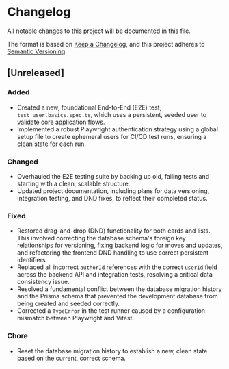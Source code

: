 # Changelog

All notable changes to this project will be documented in this file.

The format is based on [Keep a Changelog](https://keepachangelog.com/en/1.0.0/),
and this project adheres to [Semantic Versioning](https://semver.org/spec/v2.0.0.html).

## [Unreleased]

### Added
- Created a new, foundational End-to-End (E2E) test, `test_user.basics.spec.ts`, which uses a persistent, seeded user to validate core application flows.
- Implemented a robust Playwright authentication strategy using a global setup file to create ephemeral users for CI/CD test runs, ensuring a clean state for each run.

### Changed
- Overhauled the E2E testing suite by backing up old, failing tests and starting with a clean, scalable structure.
- Updated project documentation, including plans for data versioning, integration testing, and DND fixes, to reflect their completed status.

### Fixed
- Restored drag-and-drop (DND) functionality for both cards and lists. This involved correcting the database schema's foreign key relationships for versioning, fixing backend logic for moves and updates, and refactoring the frontend DND handling to use correct persistent identifiers.
- Replaced all incorrect `authorId` references with the correct `userId` field across the backend API and integration tests, resolving a critical data consistency issue.
- Resolved a fundamental conflict between the database migration history and the Prisma schema that prevented the development database from being created and seeded correctly.
- Corrected a `TypeError` in the test runner caused by a configuration mismatch between Playwright and Vitest.

### Chore
- Reset the database migration history to establish a new, clean state based on the current, correct schema.